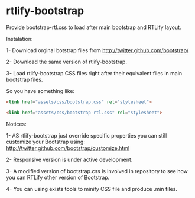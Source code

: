 rtlify-bootstrap
================

Provide bootstrap-rtl.css to load after main bootstrap and RTLify layout.

Instalation:

1- Download orginal botstrap files from http://twitter.github.com/bootstrap/

2- Download the same version of rtlify-bootstrap.

3- Load rtlify-bootstrap CSS files right after their equivalent files in main bootstrap files.

So you have something like:

```HTML
<link href="assets/css/bootstrap.css" rel="stylesheet">

<link href="assets/css/bootstrap-rtl.css" rel="stylesheet">
```

Notices:

1- AS rtlify-bootstrap just override specific properties you can still customize your Bootstrap using: http://twitter.github.com/bootstrap/customize.html

2- Responsive version is under active development.

3- A modified version of bootstrap.css is involved in repository to see how you can RTLify other version of Bootstrap.

4- You can using exists tools to minify CSS file and produce .min files.

